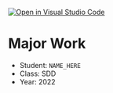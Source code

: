 [![Open in Visual Studio Code](https://classroom.github.com/assets/open-in-vscode-c66648af7eb3fe8bc4f294546bfd86ef473780cde1dea487d3c4ff354943c9ae.svg)](https://classroom.github.com/online_ide?assignment_repo_id=7813762&assignment_repo_type=AssignmentRepo)
# Major Work
- Student: `NAME_HERE`
- Class: SDD
- Year: 2022

<!-- Feel free to write whatever notes, logs, info below here! -->
